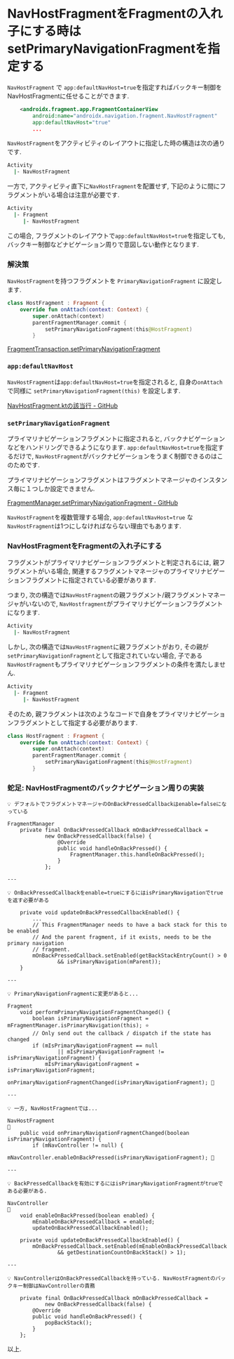 # NavHostFragmentをFragmentの入れ子にする時はsetPrimaryNavigationFragmentを指定する

`NavHostFragment` で `app:defaultNavHost=true`を指定すればバックキー制御をNavHostFragmentに任せることができます.

```xml
    <androidx.fragment.app.FragmentContainerView
        android:name="androidx.navigation.fragment.NavHostFragment"
        app:defaultNavHost="true"
        ...
```

`NavHostFragment`をアクティビティのレイアウトに指定した時の構造は次の通りです.

```bash
Activity
  |- NavHostFragment
```

一方で, アクティビティ直下に`NavHostFragment`を配置せず, 下記のように間にフラグメントがいる場合は注意が必要です.

```bash
Activity
  |- Fragment
     |- NavHostFragment
```

この場合, フラグメントのレイアウトで`app:defaultNavHost=true`を指定しても, バックキー制御などナビゲーション周りで意図しない動作となります.

### 解決策

`NavHostFragment`を持つフラグメントを `PrimaryNavigationFragment` に設定します.

```kotlin
class HostFragment : Fragment {
    override fun onAttach(context: Context) {
        super.onAttach(context)
        parentFragmentManager.commit {
            setPrimaryNavigationFragment(this@HostFragment)
        }
```

[FragmentTransaction.setPrimaryNavigationFragment](https://developer.android.com/reference/androidx/fragment/app/FragmentTransaction?hl=en#setPrimaryNavigationFragment(androidx.fragment.app.Fragment))

### `app:defaultNavHost`

`NavHostFragment`は`app:defaultNavHost=true`を指定されると, 自身の`onAttach`で同様に `setPrimaryNavigationFragment(this)` を設定します.

[NavHostFragment.ktの該当行 - GitHub](https://github.com/androidx/androidx/blob/6b9af68666080b59a1d58538925d19a4edb2b1ac/navigation/navigation-fragment/src/main/java/androidx/navigation/fragment/NavHostFragment.kt#L108)

### `setPrimaryNavigationFragment`

プライマリナビゲーションフラグメントに指定されると, バックナビゲーションなどをハンドリングできるようになります.
`app:defaultNavHost=true`を指定するだけで, `NavHostFragment`がバックナビゲーションをうまく制御できるのはこのためです.

プライマリナビゲーションフラグメントはフラグメントマネージャのインスタンス毎に１つしか設定できません.

[FragmentManager.setPrimaryNavigationFragment - GitHub](https://github.com/androidx/androidx/blob/6b9af68666080b59a1d58538925d19a4edb2b1ac/fragment/fragment/src/main/java/androidx/fragment/app/FragmentManager.java#L3398)

`NavHostFragment`を複数管理する場合, `app:defaultNavHost=true` な`NavHostFragment`は1つにしなければならない理由でもあります.

### NavHostFragmentをFragmentの入れ子にする

フラグメントがプライマリナビゲーションフラグメントと判定されるには, 親フラグメントがいる場合, 関連するフラグメントマネージャのプライマリナビゲーションフラグメントに指定されている必要があります.

つまり, 次の構造では`NavHostFragment`の親フラグメント/親フラグメントマネージャがいないので, `NavHostfragment`がプライマリナビゲーションフラグメントになります.

```bash
Activity
  |- NavHostFragment
```

しかし, 次の構造では`NavHostFragment`に親フラグメントがおり, その親が`setPrimaryNavigationFragment`として指定されていない場合, 子である`NavHostFragment`もプライマリナビゲーションフラグメントの条件を満たしません.

```bash
Activity
  |- Fragment
     |- NavHostFragment
```

そのため, 親フラグメントは次のようなコードで自身をプライマリナビゲーションフラグメントとして指定する必要があります.

```kotlin
class HostFragment : Fragment {
    override fun onAttach(context: Context) {
        super.onAttach(context)
        parentFragmentManager.commit {
            setPrimaryNavigationFragment(this@HostFragment)
        }
```

### 蛇足: NavHostFragmentのバックナビゲーション周りの実装

```
💡 デフォルトでフラグメントマネージャのOnBackPressedCallbackはenable=falseになっている

FragmentManager
    private final OnBackPressedCallback mOnBackPressedCallback =
            new OnBackPressedCallback(false) {
                @Override
                public void handleOnBackPressed() {
                    FragmentManager.this.handleOnBackPressed();
                }
            };

---

💡 OnBackPressedCallbackをenable=trueにするにはisPrimaryNavigationでtrueを返す必要がある

    private void updateOnBackPressedCallbackEnabled() {
        ...
        // This FragmentManager needs to have a back stack for this to be enabled
        // And the parent fragment, if it exists, needs to be the primary navigation
        // fragment.
        mOnBackPressedCallback.setEnabled(getBackStackEntryCount() > 0
                && isPrimaryNavigation(mParent));
    }
    
---

💡 PrimaryNavigationFragmentに変更があると...

Fragment
    void performPrimaryNavigationFragmentChanged() {
        boolean isPrimaryNavigationFragment = mFragmentManager.isPrimaryNavigation(this); ⭐️
        // Only send out the callback / dispatch if the state has changed
        if (mIsPrimaryNavigationFragment == null
                || mIsPrimaryNavigationFragment != isPrimaryNavigationFragment) {
            mIsPrimaryNavigationFragment = isPrimaryNavigationFragment;
            onPrimaryNavigationFragmentChanged(isPrimaryNavigationFragment); 🍣

---

💡 一方, NavHostFragmentでは...

NavHostFragment
🍣
    public void onPrimaryNavigationFragmentChanged(boolean isPrimaryNavigationFragment) {
        if (mNavController != null) {
            mNavController.enableOnBackPressed(isPrimaryNavigationFragment); 🌴

---

💡 BackPressedCallbackを有効にするにはisPrimaryNavigationFragmentがtrueである必要がある.

NavController
🌴
    void enableOnBackPressed(boolean enabled) {
        mEnableOnBackPressedCallback = enabled;  
        updateOnBackPressedCallbackEnabled();

    private void updateOnBackPressedCallbackEnabled() {
        mOnBackPressedCallback.setEnabled(mEnableOnBackPressedCallback
                && getDestinationCountOnBackStack() > 1);

---

💡 NavControllerはOnBackPressedCallbackを持っている. NavHostFragmentのバックキー制御はNavControllerの責務

    private final OnBackPressedCallback mOnBackPressedCallback =
            new OnBackPressedCallback(false) {
        @Override
        public void handleOnBackPressed() {
            popBackStack();
        }
    };
```

以上.
